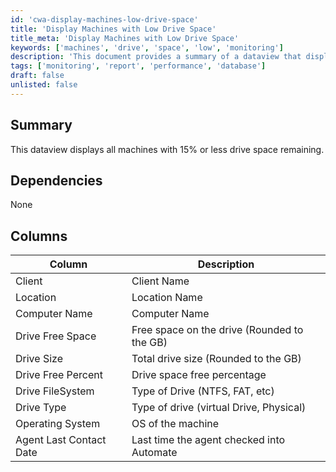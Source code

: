 ```yaml
---
id: 'cwa-display-machines-low-drive-space'
title: 'Display Machines with Low Drive Space'
title_meta: 'Display Machines with Low Drive Space'
keywords: ['machines', 'drive', 'space', 'low', 'monitoring']
description: 'This document provides a summary of a dataview that displays all machines with 15% or less drive space remaining. It outlines the columns included in the dataview and their descriptions, helping users monitor drive space effectively.'
tags: ['monitoring', 'report', 'performance', 'database']
draft: false
unlisted: false
---
```

## Summary

This dataview displays all machines with 15% or less drive space remaining.

## Dependencies

None

## Columns

| Column                    | Description                                      |
|---------------------------|--------------------------------------------------|
| Client                    | Client Name                                      |
| Location                  | Location Name                                    |
| Computer Name             | Computer Name                                    |
| Drive Free Space          | Free space on the drive (Rounded to the GB)     |
| Drive Size                | Total drive size (Rounded to the GB)            |
| Drive Free Percent         | Drive space free percentage                      |
| Drive FileSystem          | Type of Drive (NTFS, FAT, etc)                  |
| Drive Type                | Type of drive (virtual Drive, Physical)         |
| Operating System          | OS of the machine                                |
| Agent Last Contact Date   | Last time the agent checked into Automate        |


